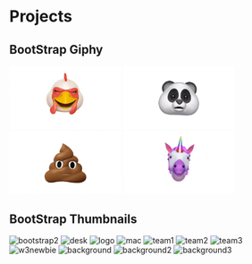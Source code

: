 # Projects

## BootStrap Giphy

<img src="Bootstrap4/img/gif/chicken.gif" width=200>
<img src="Bootstrap4/img/gif/panda.gif" width=200>
<img src="Bootstrap4/img/gif/poo.gif" width=200> 
<img src="Bootstrap4/img/gif/unicorn.gif" width=200>

## BootStrap Thumbnails

![bootstrap2](https://user-images.githubusercontent.com/25850186/50885109-ca72d180-1412-11e9-886c-eb274676dd91.png)
![desk](https://user-images.githubusercontent.com/25850186/50885111-cb0b6800-1412-11e9-900e-da0b3c701d74.png)
![logo](https://user-images.githubusercontent.com/25850186/50885114-cb0b6800-1412-11e9-9c79-eb9f92853ee6.png)
![mac](https://user-images.githubusercontent.com/25850186/50885115-cba3fe80-1412-11e9-8f3e-b6e57758223f.png)
![team1](https://user-images.githubusercontent.com/25850186/50885116-cba3fe80-1412-11e9-9bd9-c29b3d52624d.png)
![team2](https://user-images.githubusercontent.com/25850186/50885117-cba3fe80-1412-11e9-88e7-536658098ad9.png)
![team3](https://user-images.githubusercontent.com/25850186/50885119-cc3c9500-1412-11e9-8084-706b1bd5d03f.png)
![w3newbie](https://user-images.githubusercontent.com/25850186/50885120-ccd52b80-1412-11e9-8f4d-e665454d8b82.png)
![background](https://user-images.githubusercontent.com/25850186/50885121-ccd52b80-1412-11e9-9ca4-b2bdcc18e0bf.png)
![background2](https://user-images.githubusercontent.com/25850186/50885122-cd6dc200-1412-11e9-8698-b799beef9379.png)
![background3](https://user-images.githubusercontent.com/25850186/50885124-cd6dc200-1412-11e9-943b-b4b2c43e6ef9.png)
